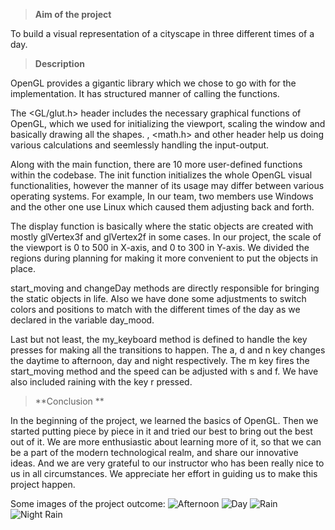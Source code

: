 
> **Aim of the project**

To build a visual representation of a cityscape in three different times of a day. 


> **Description**

OpenGL provides a gigantic library which we chose to go with for the implementation. It has structured manner of calling the functions. 

The <GL/glut.h> header includes the necessary graphical functions of OpenGL, which we used for initializing the viewport, scaling the window and basically drawing all the shapes. <iostream> , <math.h> and other header help us doing various calculations and seemlessly handling the input-output. 

Along with the main function, there are 10 more user-defined functions within the codebase. The init function initializes the whole OpenGL visual functionalities, however the manner of its usage may differ between various operating systems. For example, In our team, two members use Windows and the other one use Linux which caused them adjusting back and forth. 

The display function is basically where the static objects are created with mostly glVertex3f and glVertex2f in some cases. In our project, the scale of the viewport is 0 to 500 in X-axis, and 0 to 300 in Y-axis. We divided the regions during planning for making it more convenient to put the objects in place.  

start_moving and changeDay methods are directly responsible for bringing the static objects in life. Also we have done some adjustments to switch colors and positions to match with the different times of the day as we declared in the variable day_mood. 

Last but not least, the my_keyboard method is defined to handle the key presses for making all the transitions to happen. The a, d and n key changes the daytime to afternoon, day and night respectively. The m key fires the start_moving method and the speed can be adjusted with s and f. We have also included raining with the key r pressed. 



> **Conclusion **

In the beginning of the project, we learned the basics of OpenGL. Then we started putting piece by piece in it and tried our best to bring out the best out of it.  We are more enthusiastic about learning more of it, so that we can be a part of the modern technological realm, and share our innovative ideas. And we are very grateful to our instructor who has been really nice to us in all circumstances.  We appreciate her effort in guiding us to make this project happen. 

Some images of the project outcome: 
![Afternoon](https://i.ibb.co/NtgdjG5/Screenshot-from-2022-11-28-02-07-12.png)
![Day](https://i.ibb.co/wr2QgDb/Screenshot-from-2022-11-28-02-07-02.png)
![Rain](https://i.ibb.co/WsQ3YJv/Screenshot-from-2022-11-14-01-32-54.png)
![Night Rain](https://i.ibb.co/1rqQ0z9/Screenshot-from-2022-11-28-02-07-32.png)

